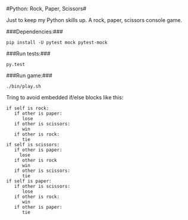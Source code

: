 #Python: Rock, Paper, Scissors#

Just to keep my Python skills up. A rock, paper, scissors console game.


###Dependencies:###

    pip install -U pytest mock pytest-mock
    
###Run tests:###

    py.test
    
###Run game:###

    ./bin/play.sh


Tring to avoid embedded if/else blocks like this:

    if self is rock:
       if other is paper:
          lose
       if other is scissors:
		  win
       if other is rock:
          tie
    if self is scissors:
	   if other is paper:
		 lose
       if other is rock
	      win
       if other is scissors:
          tie
    if self is paper:
       if other is scissors:
          lose
       if other is rock:
          win
       if other is paper:
          tie

